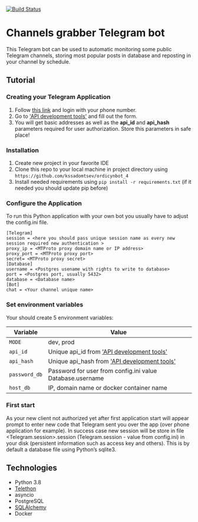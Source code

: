 [![Build Status](https://travis-ci.org/kssadomtsev/ordicynbot_4.svg?branch=master)](https://travis-ci.org/kssadomtsev/ordicynbot_4)

# Channels grabber Telegram bot

This Telegram bot can be used to automatic monitoring some public Telegram channels, storing most popular posts in database and reposting in your channel by schedule.

## Tutorial

### Creating your Telegram Application
1. Follow [this link](https://my.telegram.org/auth) and login with your phone number.
2. Go to ['API development tools'](https://my.telegram.org/apps) and fill out the form.
3. You will get basic addresses as well as the **api_id** and **api_hash** parameters required for user authorization. Store this parameters in safe place!

### Installation

1. Create new project in your favorite IDE
2. Clone this repo to your local machine in project directory using `https://github.com/kssadomtsev/ordicynbot_4`
3. Install needed requirements using `pip install -r requirements.txt` (if it needed you should update pip before)

### Configure the Application

To run this Python application with your own bot you usually have to adjust the config.ini file.
```shell
[Telegram]
session = <here you should pass unique session name as every new session required new authentication >
proxy_ip = <MTProto proxy domain name or IP address>
proxy_port = <MTProto proxy port>
secret= <MTProto proxy secret>
[Database]
username = <Postgres usename with rights to write to database>
port = <Postgres port, usually 5432>
database = <Database name>
[Bot]
chat = <Your channel unique name>
```
### Set environment variables

Your should create 5 environment variables:

| Variable | Value |
| --- | --- |
| `MODE` | dev, prod |
| `api_id` | Unique api_id from ['API development tools'](https://my.telegram.org/apps) |
| `api_hash` | Unique api_hash from ['API development tools'](https://my.telegram.org/apps) |
| `password_db` | Password for user from config.ini value Database.username |
| `host_db` | IP, domain name or docker container name |

### First start
As your new client not authorized yet after first application start will appear prompt to enter new code that Telegram sent you over the app (over phone application for example).
In success case new session will be store in file <Telegram.session>.session (Telegram.session - value from config.ini)  in your disk (persistent information such as access key and others). This is by default a database file using Python’s sqlite3.

## Technologies

* Python 3.8
* [Telethon](https://tl.telethon.dev/)
* asyncio
* PostgreSQL
* [SQLAlchemy](https://www.sqlalchemy.org/)
* Docker